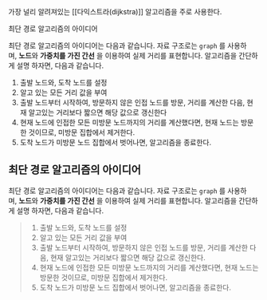 
가장 널리 알려져있는 [[다익스트라(dijkstra)]] 알고리즘을 주로 사용한다.

최단 경로 알고리즘의 아이디어

최단 경로 알고리즘의 아이디어는 다음과 같습니다. 자료 구조로는 `graph` 를 사용하며, **노드**와 **가중치를 가진 간선** 을 이용하여 실제 거리를 표현합니다. 알고리즘을 간단하게 설명 하자면, 다음과 같습니다.

1. 출발 노드와, 도착 노드를 설정
2. 알고 있는 모든 거리 값을 부여
3. 출발 노드부터 시작하여, 방문하지 않은 인접 노드를 방문, 거리를 계산한 다음, 현재 알고있는 거리보다 짧으면 해당 값으로 갱신한다
4. 현재 노드에 인접한 모든 미방문 노드까지의 거리를 계산했다면, 현재 노드는 방문한 것이므로, 미방문 집합에서 제거한다.
5. 도착 노드가 미방문 노드 집합에서 벗어나면, 알고리즘을 종료한다.


## 최단 경로 알고리즘의 아이디어

최단 경로 알고리즘의 아이디어는 다음과 같습니다. 자료 구조로는 `graph` 를 사용하며, **노드**와 **가중치를 가진 간선** 을 이용하여 실제 거리를 표현합니다. 알고리즘을 간단하게 설명 하자면, 다음과 같습니다.

> 1. 출발 노드와, 도착 노드를 설정
> 2. 알고 있는 모든 거리 값을 부여
> 3. 출발 노드부터 시작하여, 방문하지 않은 인접 노드를 방문, 거리를 계산한 다음, 현재 알고있는 거리보다 짧으면 해당 값으로 갱신한다.
> 4. 현재 노드에 인접한 모든 미방문 노드까지의 거리를 계산했다면, 현재 노드는 방문한 것이므로, 미방문 집합에서 제거한다.
> 5. 도착 노드가 미방문 노드 집합에서 벗어나면, 알고리즘을 종료한다.